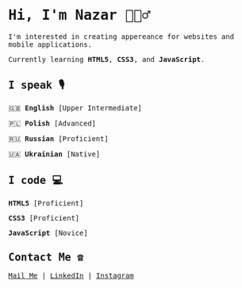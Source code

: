 # <samp> Hi, I'm Nazar 🙋🏻‍♂️</samp>

<samp>I'm interested in creating appereance for websites and mobile applications.</samp>

<samp>Currently learning **HTML5**, **CSS3**, and **JavaScript**.</samp>

## <samp> I speak 🎙</samp>

<samp>🇬🇧 **English** [Upper Intermediate]</samp>

<samp>🇵🇱 **Polish** [Advanced]</samp>

<samp>🇷🇺 **Russian** [Proficient]</samp>

<samp>🇺🇦 **Ukrainian** [Native]</samp>

## <samp> I code 💻</samp>

<samp>**HTML5** [Proficient]</samp>

<samp>**CSS3** [Proficient]</samp>

<samp>**JavaScript** [Novice]</samp>
  
## <samp> Contact Me ☎️</samp>
<samp>[Mail Me](mailto:nazar.poplavsky@gmail.com) | [LinkedIn](https://www.linkedin.com/in/npko/) | [Instagram](https://www.instagram.com/n.pko/)</samp>
